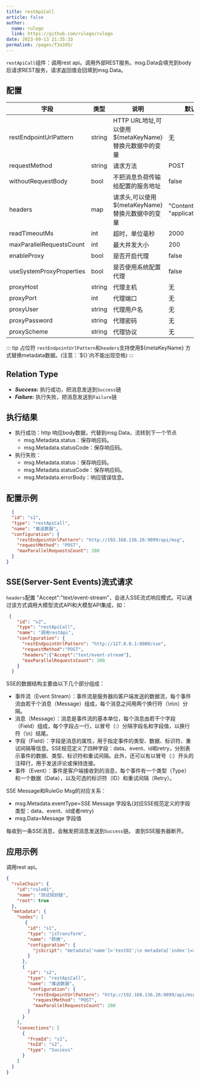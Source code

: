 ```yaml
---
title: restApiCall
article: false
author: 
  name: rulego
  link: https://github.com/rulego/rulego
date: 2023-09-13 21:35:33
permalink: /pages/f3a3d5/
---
```


`restApiCall`组件：调用rest api。调用外部REST服务。msg.Data会填充到body后请求REST服务，请求返回值会回填到msg.Data。

## 配置

| 字段                     | 类型     | 说明   | 默认值 |
|------------------------|--------|------|--|
| restEndpointUrlPattern | string |  HTTP URL地址,可以使用 ${metaKeyName} 替换元数据中的变量 | 无 |
| requestMethod          | string |  请求方法 | POST |
| withoutRequestBody     | bool   | 不把消息负荷传输给配置的服务地址  | false                              |
| headers | map |  请求头,可以使用 ${metaKeyName} 替换元数据中的变量 | "Content-Type": "application/json" |
| readTimeoutMs | int |  超时，单位毫秒 | 2000 |
| maxParallelRequestsCount | int |  最大并发大小 | 200 |
| enableProxy | bool |  是否开启代理 | false |
| useSystemProxyProperties | bool |  是否使用系统配置代理 | false |
| proxyHost | string |  代理主机 | 无 |
| proxyPort | int |  代理端口 | 无 |
| proxyUser | string |  代理用户名 | 无 |
| proxyPassword | string |  代理密码 | 无 |
| proxyScheme | string |  代理协议 | 无 |

::: tip 占位符
`restEndpointUrlPattern`和`headers`支持使用${metaKeyName} 方式替换metadata数据。(注意：`${}`内不能出现空格)
:::

## Relation Type

- ***Success:*** 执行成功，把消息发送到`Success`链
- ***Failure:*** 执行失败，把消息发送到`Failure`链

## 执行结果

- 执行成功：http 响应body数据，代替到msg.Data，流转到下一个节点
  - msg.Metadata.status：保存响应码。
  - msg.Metadata.statusCode：保存响应码。
- 执行失败：
  - msg.Metadata.status：保存响应码。
  - msg.Metadata.statusCode：保存响应码。
  - msg.Metadata.errorBody：响应错误信息。
  
## 配置示例

```json
  {
  "id": "s1",
  "type": "restApiCall",
  "name": "推送数据",
  "configuration": {
    "restEndpointUrlPattern": "http://192.168.136.26:9099/api/msg",
    "requestMethod": "POST",
    "maxParallelRequestsCount": 200
  }
}
```

## SSE(Server-Sent Events)流式请求

`headers`配置 "Accept":"text/event-stream"，会进入SSE流式响应模式。可以通过该方式调用大模型流式API和大模型API集成，如：
```json
 {
    "id": "s2",
    "type": "restApiCall",
    "name": "调用restApi",
    "configuration": {
      "restEndpointUrlPattern": "http://127.0.0.1:8080/sse",
      "requestMethod":"POST",
      "headers":{"Accept":"text/event-stream"},
      "maxParallelRequestsCount": 200
    }
  }
```

SSE的数据结构主要由以下几个部分组成：
- 事件流（Event Stream）：事件流是服务器向客户端发送的数据流，每个事件流由若干个消息（Message）组成，每个消息之间用两个换行符（\n\n）分隔。
- 消息（Message）：消息是事件流的基本单位，每个消息由若干个字段（Field）组成，每个字段占一行，以冒号（:）分隔字段名和字段值，以换行符（\n）结尾。
- 字段（Field）：字段是消息的属性，用于指定事件的类型、数据、标识符、重试间隔等信息。SSE规范定义了四种字段：data、event、id和retry，分别表示事件的数据、类型、标识符和重试间隔。此外，还可以有以冒号（:）开头的注释行，用于发送评论或保持连接。
- 事件（Event）：事件是客户端接收到的消息，每个事件有一个类型（Type）和一个数据（Data），以及可选的标识符（ID）和重试间隔（Retry）。

SSE Message和RuleGo Msg的对应关系：
- msg.Metadata.eventType=SSE Message 字段名(对应SSE规范定义的字段类型：data、event、id或者retry)
- msg.Data=Message 字段值
  
每收到一条SSE消息，会触发把消息发送到`Success`链。 直到SSE服务器断开。

## 应用示例

调用rest api。

```json
{
  "ruleChain": {
    "id":"rule01",
    "name": "测试规则链",
    "root": true
  },
  "metadata": {
    "nodes": [
       {
        "id": "s1",
        "type": "jsTransform",
        "name": "转换",
        "configuration": {
          "jsScript": "metadata['name']='test02';\n metadata['index']=22;\n msg['addField']='addValue2'; return {'msg':msg,'metadata':metadata,'msgType':msgType};"
        }
      },
      {
        "id": "s2",
        "type": "restApiCall",
        "name": "推送数据",
        "configuration": {
          "restEndpointUrlPattern": "http://192.168.136.26:9099/api/msg",
          "requestMethod": "POST",
          "maxParallelRequestsCount": 200
        }
      }
    ],
    "connections": [
      {
        "fromId": "s1",
        "toId": "s2",
        "type": "Success"
      }
    ]
  }
}
```